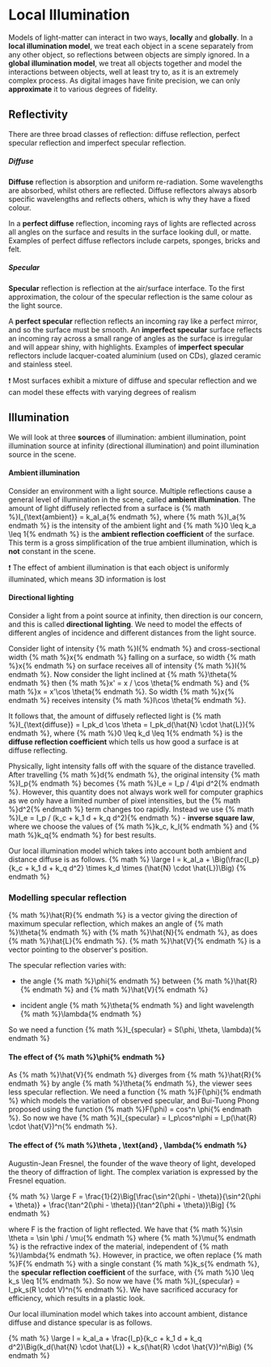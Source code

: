 # Local Illumination

Models of light-matter can interact in two ways, **locally** and **globally**. In a **local illumination model**, we treat each object in a scene separately from any other object, so reflections between objects are simply ignored. In a **global illumination model**, we treat all objects together and model the interactions between objects, well at least try to, as it is an extremely complex process. As digital images have finite precision, we can only **approximate** it to various degrees of fidelity.

## Reflectivity
There are three broad classes of reflection: diffuse reflection, perfect specular reflection and imperfect specular reflection.

##### Diffuse
**Diffuse** reflection is absorption and uniform re-radiation. Some wavelengths are absorbed, whilst others are reflected. Diffuse reflectors always absorb specific wavelengths and reflects others, which is why they have a fixed colour.

In a **perfect diffuse** reflection, incoming rays of lights are reflected across all angles on the surface and results in the surface looking dull, or matte. Examples of perfect diffuse reflectors include carpets, sponges, bricks and felt.

##### Specular
**Specular** reflection is reflection at the air/surface interface. To the first approximation, the colour of the specular reflection is the same colour as the light source.

A **perfect specular** reflection reflects an incoming ray like a perfect mirror, and so the surface must be smooth. An **imperfect specular** surface reflects an incoming ray across a small range of angles as the surface is irregular and will appear shiny, with highlights. Examples of **imperfect specular** reflectors include lacquer-coated aluminium (used on CDs), glazed ceramic and stainless steel.

:exclamation: Most surfaces exhibit a mixture of diffuse and specular reflection and we can model these effects with varying degrees of realism

## Illumination
We will look at three **sources** of illumination: ambient illumination, point illumination source at infinity (directional illumination) and point illumination source in the scene.

#### Ambient illumination
Consider an environment with a light source. Multiple reflections cause a general level of illumination in the scene, called **ambient illumination**. The amount of light diffusely reflected from a surface is {% math %}I_{\text{ambient}} = k_aI_a{% endmath %}, where {% math %}I_a{% endmath %} is the intensity of the ambient light and {% math %}0 \leq k_a \leq 1{% endmath %} is the **ambient reflection coefficient** of the surface. This term is a gross simplification of the true ambient illumination, which is **not** constant in the scene.

:exclamation: The effect of ambient illumination is that each object is uniformly illuminated, which means 3D information is lost

#### Directional lighting
Consider a light from a point source at infinity, then direction is our concern, and this is called **directional lighting**. We need to model the effects of different angles of incidence and different distances from the light source.

Consider light of intensity {% math %}I{% endmath %} and cross-sectional width {% math %}x{% endmath %} falling on a surface, so width {% math %}x{% endmath %} on surface receives all of intensity {% math %}I{% endmath %}. Now consider the light inclined at {% math %}\theta{% endmath %} then {% math %}x' = x / \cos \theta{% endmath %} and {% math %}x = x'\cos \theta{% endmath %}. So width {% math %}x{% endmath %} receives intensity {% math %}I\cos \theta{% endmath %}.

It follows that, the amount of diffusely reflected light is {% math %}I_{\text{diffuse}} = I_pk_d \cos \theta = I_pk_d(\hat{N} \cdot \hat{L}){% endmath %}, where {% math %}0 \leq k_d \leq 1{% endmath %} is the **diffuse reflection coefficient** which tells us how good a surface is at diffuse reflecting.

Physically, light intensity falls off with the square of the distance travelled. After travelling {% math %}d{% endmath %}, the original intensity {% math %}I_p{% endmath %} becomes {% math %}I_e = I_p / 4\pi d^2{% endmath %}. However, this quantity does not always work well for computer graphics as we only have a limited number of pixel intensities, but the {% math %}d^2{% endmath %} term changes too rapidly. Instead we use {% math %}I_e = I_p / (k_c + k_1 d + k_q d^2){% endmath %} - **inverse square law**, where we choose the values of {% math %}k_c, k_l{% endmath %} and {% math %}k_q{% endmath %} for best results.

Our local illumination model which takes into account both ambient and distance diffuse is as follows.
{% math %}
\large
I = k_aI_a + \Big(\frac{I_p}{k_c + k_1 d + k_q d^2} \times k_d \times (\hat{N} \cdot \hat{L})\Big)
{% endmath %}

### Modelling specular reflection
{% math %}\hat{R}{% endmath %} is a vector giving the direction of maximum specular reflection, which makes an angle of {% math %}\theta{% endmath %} with {% math %}\hat{N}{% endmath %}, as does {% math %}\hat{L}{% endmath %}. {% math %}\hat{V}{% endmath %} is a vector pointing to the observer's position.

The specular reflection varies with:
- the angle {% math %}\phi{% endmath %} between {% math %}\hat{R}{% endmath %} and {% math %}\hat{V}{% endmath %}

- incident angle {% math %}\theta{% endmath %} and light wavelength {% math %}\lambda{% endmath %}

So we need a function {% math %}I_{specular} = S(\phi, \theta, \lambda){% endmath %}

#### The effect of {% math %}\phi{% endmath %}
As {% math %}\hat{V}{% endmath %} diverges from {% math %}\hat{R}{% endmath %} by angle {% math %}\theta{% endmath %}, the viewer sees less specular reflection. We need a function {% math %}F(\phi){% endmath %} which models the variation of observed specular, and Bui-Tuong Phong proposed using the function {% math %}F(\phi) = cos^n \phi{% endmath %}. So now we have {% math %}I_{specular} = I_p\cos^n\phi = I_p(\hat{R} \cdot \hat{V})^n{% endmath %}.

#### The effect of {% math %}\theta \, \text{and} \, \lambda{% endmath %}
Augustin-Jean Fresnel, the founder of the wave theory of light, developed the theory of diffraction of light. The complex variation is expressed by the Fresnel equation.

{% math %}
\large
F = \frac{1}{2}\Big[\frac{\sin^2(\phi - \theta)}{\sin^2(\phi + \theta)} + \frac{\tan^2(\phi - \theta)}{\tan^2(\phi + \theta)}\Big]
{% endmath %}

where F is the fraction of light reflected. We have that {% math %}\sin \theta = \sin \phi / \mu{% endmath %} where {% math %}\mu{% endmath %} is the refractive index of the material, independent of {% math %}\lambda{% endmath %}. However, in practice, we often replace {% math %}F{% endmath %} with a single constant {% math %}k_s{% endmath %}, the **specular reflection coefficient** of the surface, with {% math %}0 \leq k_s \leq 1{% endmath %}. So now we have {% math %}I_{specular} = I_pk_s(R \cdot V)^n{% endmath %}. We have sacrificed accuracy for efficiency, which results in a plastic look.

Our local illumination model which takes into account ambient, distance diffuse and distance specular is as follows.

{% math %}
\large
I = k_aI_a + \frac{I_p}{k_c + k_1 d + k_q d^2}\Big(k_d(\hat{N} \cdot \hat{L}) + k_s(\hat{R} \cdot \hat{V})^n\Big)
{% endmath %}